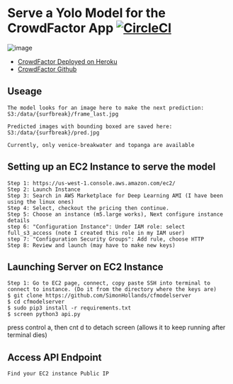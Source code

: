 # Serve a Yolo Model for the CrowdFactor App [![CircleCI](https://circleci.com/gh/SimonHollands/cfmodelserver.svg?style=svg)](https://circleci.com/gh/SimonHollands/cfmodelserver)
![image](https://user-images.githubusercontent.com/22828446/68315875-52def480-006d-11ea-8f59-48ffc1b16ec0.png)

* [CrowdFactor Deployed on Heroku](https://crowdfactor.herokuapp.com/)
* [CrowdFactor Github](https://github.com/SimonHollands/crowdfactor3)


## Useage
```
The model looks for an image here to make the next prediction:
S3:/data/{surfbreak}/frame_last.jpg

Predicted images with bounding boxed are saved here: 
S3:/data/{surfbreak}/pred.jpg

Currently, only venice-breakwater and topanga are available
```

## Setting up an EC2 Instance to serve the model
```
Step 1: https://us-west-1.console.aws.amazon.com/ec2/
Step 2: Launch Instance
Step 3: Search in AWS Marketplace for Deep Learning AMI (I have been using the linux ones)
Step 4: Select, checkout the pricing then continue.
Step 5: Choose an instance (m5.large works), Next configure instance details
step 6: "Configuration Instance": Under IAM role: select full_s3_access (note I created this role in my IAM user)
step 7: "Configuration Security Groups": Add rule, choose HTTP
Step 8: Review and launch (may have to make new keys)
```

## Launching Server on EC2 Instance
```
Step 1: Go to EC2 page, connect, copy paste SSH into terminal to connect to instance. (Do it from the directory where the keys are)
$ git clone https://github.com/SimonHollands/cfmodelserver
$ cd cfmodelserver
$ sudo pip3 install -r requirements.txt
$ screen python3 api.py
```
press control a, then cnt d to detach screen (allows it to keep running after terminal dies)

## Access API Endpoint
```
Find your EC2 instance Public IP
```

